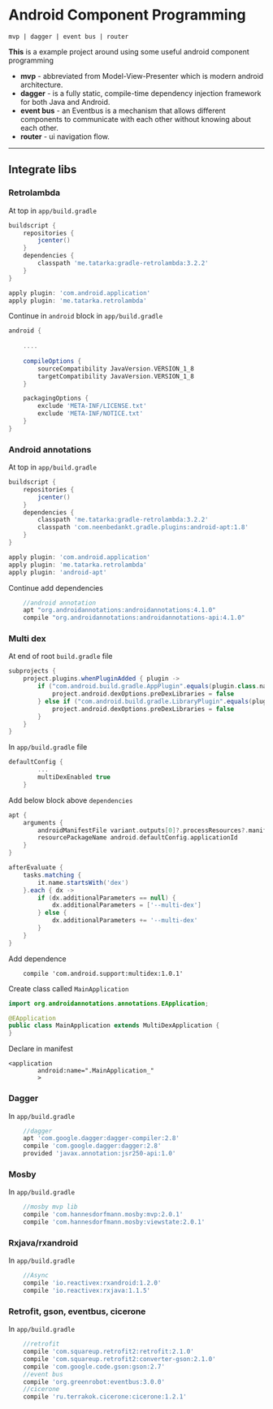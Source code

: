 # Android Component Programming

`mvp | dagger | event bus | router`

**This** is a example project around using some useful android component programming

- **mvp** - abbreviated from Model-View-Presenter which is modern android architecture.
- **dagger** -  is a fully static, compile-time dependency injection framework for both Java and Android.
- **event bus** - an Eventbus is a mechanism that allows different components to communicate with each other without knowing about each other.
- **router** - ui navigation flow.

----------


## Integrate libs

### Retrolambda
At top in `app/build.gradle`
```gradle
buildscript {
    repositories {
        jcenter()
    }
    dependencies {
        classpath 'me.tatarka:gradle-retrolambda:3.2.2'
    }
}

apply plugin: 'com.android.application'
apply plugin: 'me.tatarka.retrolambda'
```
Continue in `android` block in `app/build.gradle`
```gradle
android {
	
	....
	
    compileOptions {
        sourceCompatibility JavaVersion.VERSION_1_8
        targetCompatibility JavaVersion.VERSION_1_8
    }

    packagingOptions {
        exclude 'META-INF/LICENSE.txt'
        exclude 'META-INF/NOTICE.txt'
    }
}
```

### Android annotations
At top in `app/build.gradle`
```gradle
buildscript {
    repositories {
        jcenter()
    }
    dependencies {
        classpath 'me.tatarka:gradle-retrolambda:3.2.2'
        classpath 'com.neenbedankt.gradle.plugins:android-apt:1.8'
    }
}

apply plugin: 'com.android.application'
apply plugin: 'me.tatarka.retrolambda'
apply plugin: 'android-apt'
```

Continue add dependencies
```gradle
    //android annotation
    apt "org.androidannotations:androidannotations:4.1.0"
    compile "org.androidannotations:androidannotations-api:4.1.0"
```

### Multi dex
At end of root `build.gradle` file
```gradle
subprojects {
    project.plugins.whenPluginAdded { plugin ->
        if ("com.android.build.gradle.AppPlugin".equals(plugin.class.name)) {
            project.android.dexOptions.preDexLibraries = false
        } else if ("com.android.build.gradle.LibraryPlugin".equals(plugin.class.name)) {
            project.android.dexOptions.preDexLibraries = false
        }
    }
}
```
In `app/build.gradle` file
```gradle
defaultConfig {
        ...
        multiDexEnabled true
    }
```

Add below block above `dependencies`
```gradle
apt {
    arguments {
        androidManifestFile variant.outputs[0]?.processResources?.manifestFile
        resourcePackageName android.defaultConfig.applicationId
    }
}

afterEvaluate {
    tasks.matching {
        it.name.startsWith('dex')
    }.each { dx ->
        if (dx.additionalParameters == null) {
            dx.additionalParameters = ['--multi-dex']
        } else {
            dx.additionalParameters += '--multi-dex'
        }
    }
}
```

Add dependence
```
    compile 'com.android.support:multidex:1.0.1'
```
Create class called `MainApplication`
```java
import org.androidannotations.annotations.EApplication;

@EApplication
public class MainApplication extends MultiDexApplication {
}
```

Declare in manifest
```
<application
        android:name=".MainApplication_"
        >
```

### Dagger
In `app/build.gradle`
```gradle
    //dagger
    apt 'com.google.dagger:dagger-compiler:2.8'
    compile 'com.google.dagger:dagger:2.8'
    provided 'javax.annotation:jsr250-api:1.0'
```

### Mosby
In `app/build.gradle`
```gradle
    //mosby mvp lib
    compile 'com.hannesdorfmann.mosby:mvp:2.0.1'
    compile 'com.hannesdorfmann.mosby:viewstate:2.0.1'
```
### Rxjava/rxandroid
In `app/build.gradle`
```gradle
    //Async
    compile 'io.reactivex:rxandroid:1.2.0'
    compile 'io.reactivex:rxjava:1.1.5'
```
### Retrofit, gson, eventbus, cicerone
In `app/build.gradle`
```gradle
    //retrofit
    compile 'com.squareup.retrofit2:retrofit:2.1.0'
    compile 'com.squareup.retrofit2:converter-gson:2.1.0'
    compile 'com.google.code.gson:gson:2.7'
    //event bus
    compile 'org.greenrobot:eventbus:3.0.0'
    //cicerone
    compile 'ru.terrakok.cicerone:cicerone:1.2.1'
```
